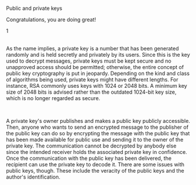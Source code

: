 <br>
<p id="title-lesson">Public and private keys</p>
<p id="sub-md">Congratulations, you are doing great!</p>
<div id="line-md">1</div>
<br>
<p id="sub-md">As the name implies, a <span id="special-word">private key</span> is a number that has been generated randomly and is held secretly and privately by its users. Since this is the key used to decrypt messages, private keys must be kept secure and no unapproved access should be permitted; otherwise, the entire concept of public key cryptography is put in jeopardy. Depending on the kind and class of algorithms being used, private keys might have different lengths. For instance, RSA commonly uses keys with 1024 or 2048 bits. A minimum key size of 2048 bits is advised rather than the outdated 1024-bit key size, which is no longer regarded as secure.</p>

<br>
<p id="sub-md">A private key's owner publishes and makes a <span id="special-word">public key</span> publicly accessible. Then, anyone who wants to send an encrypted message to the publisher of the public key can do so by encrypting the message with the public key that has been made available for public use and sending it to the owner of the private key. The communication cannot be decrypted by anybody else since the intended receiver holds the associated private key in confidence. Once the communication with the public key has been delivered, the recipient can use the private key to decode it. There are some issues with public keys, though. These include the veracity of the public keys and the author's identification.</p>

